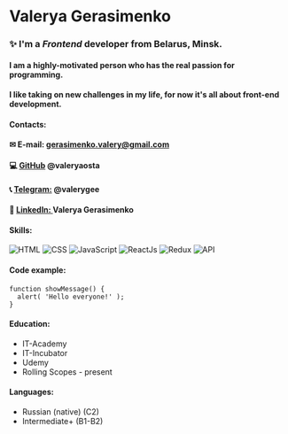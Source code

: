 # **Valerya Gerasimenko**
### ✨ I'm a *Frontend* developer from Belarus, Minsk.
#### I am a highly-motivated person who has the real passion for programming.
#### I like taking on new challenges in my life, for now it's all about front-end development.

#### Contacts:
#### ✉ E-mail: gerasimenko.valery@gmail.com
#### 💻 [GitHub](https://github.com/valeryaosta) @valeryaosta
#### 📞 [Telegram:](https://t.me/valerygee) @valerygee
#### 🔗 [LinkedIn: ](https://www.linkedin.com/in/valerya-gerasimenko/) Valerya Gerasimenko

#### Skills:
![HTML](https://img.shields.io/badge/-HTML-090909?style=for-the-badge&logo=html5) 
![CSS](https://img.shields.io/badge/-CSS-090909?style=for-the-badge&logo=css3)
![JavaScript](https://img.shields.io/badge/-JavaScript-090909?style=for-the-badge&logo=JavaScript)
![ReactJs](https://img.shields.io/badge/-React-090909?style=for-the-badge&logo=React)
![Redux](https://img.shields.io/badge/-Redux-090909?style=for-the-badge&logo=Redux)
![API](https://img.shields.io/badge/-REST&#032;API-090909?style=for-the-badge) 

#### Code example:
```
function showMessage() {
  alert( 'Hello everyone!' );
}
```

#### Education:
* IT-Academy 
* IT-Incubator
* Udemy
* Rolling Scopes - present

#### Languages:
* Russian (native) (C2)
* Intermediate+ (B1-B2)

